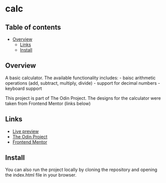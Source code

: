 # calc

## Table of contents

- [Overview](#overview)
    - [Links](#links)
    - [Install](#install)

## Overview

A basic calculator. The available functionality includes:
    - baisc arithmetic operations (add, subtract, multiply, divide)
    - support for decimal numbers
    - keyboard support

This project is part of The Odin Project. The designs for the calculator were taken from Frontend Mentor (links below)

## Links

- [Live preview](https://aapujji.github.io/calc)
- [The Odin Project](https://www.theodinproject.com/)
- [Frontend Mentor](http://frontendmentor.io/)

## Install

You can also run the project locally by cloning the repository and opening the index.html file in your browser.
